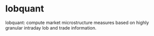 # lobquant
lobquant: compute market microstructure measures based on highly granular intraday lob and trade information.
